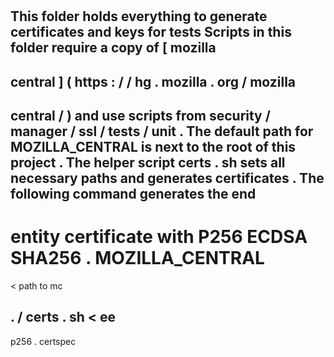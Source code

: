#
#
This
folder
holds
everything
to
generate
certificates
and
keys
for
tests
Scripts
in
this
folder
require
a
copy
of
[
mozilla
-
central
]
(
https
:
/
/
hg
.
mozilla
.
org
/
mozilla
-
central
/
)
and
use
scripts
from
security
/
manager
/
ssl
/
tests
/
unit
.
The
default
path
for
MOZILLA_CENTRAL
is
next
to
the
root
of
this
project
.
The
helper
script
certs
.
sh
sets
all
necessary
paths
and
generates
certificates
.
The
following
command
generates
the
end
-
entity
certificate
with
P256
ECDSA
SHA256
.
MOZILLA_CENTRAL
=
<
path
to
mc
>
.
/
certs
.
sh
<
ee
-
p256
.
certspec
